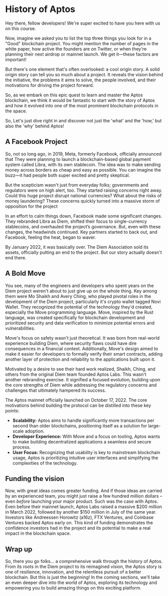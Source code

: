 # History of Aptos

Hey there, fellow developers! We're super excited to have you here with us on this course.

Now, imagine we asked you to list the top three things you look for in a "Good" blockchain project. You might mention the number of pages in the white paper, how active the founders are on Twitter, or when they're planning their next airdrop or mainnet launch. We get it—these factors are important!

But there's one element that's often overlooked: a cool origin story. A solid origin story can tell you so much about a project. It reveals the vision behind the initiative, the problems it aims to solve, the people involved, and their motivations for driving the project forward.

So, as we embark on this epic quest to learn and master the Aptos blockchain, we think it would be fantastic to start with the story of Aptos and how it evolved into one of the most prominent blockchain protocols in the space. 

So, Let's just dive right in and discover not just the 'what' and the 'how,' but also the 'why' behind Aptos!

## A Facebook Project

So, not so long ago, in 2019, Meta, formerly Facebook, officially announced that They were planning to launch a blockchain-based global payment system called Libra, with its own stablecoin. The idea was to make sending money across borders as cheap and easy as possible. You can imagine the buzz—it had people both super excited and pretty skeptical.

But the scepticism wasn't just from everyday folks; governments and regulators were on high alert, too. They started raising concerns right away. Could this huge project disrupt national currencies? What about the risks of money laundering? These concerns quickly turned into a massive storm of opposition for the project

In an effort to calm things down, Facebook made some significant changes. They rebranded Libra as Diem, shifted their focus to single-currency stablecoins, and overhauled the project’s governance. But, even with these changes, the headwinds continued. Key partners started to back out, and Facebook, feeling the heat, began to waver.

By January 2022, it was basically over. The Diem Association sold its assets, officially putting an end to the project. But our story actually doesn't end there.

## A Bold Move

You see, many of the engineers and developers who spent years on the Diem project weren't about to just give up on the whole thing. Key among them were Mo Shaikh and Avery Ching, who played pivotal roles in the development of the Diem project, particularly it's crypto wallet tagged Novi Wallet. They recognized the potential of the technology they'd created, especially the Move programming language. Move, inspired by the Rust language, was created specifically for blockchain development and prioritized security and data verification to minimize potential errors and vulnerabilities.

Move's focus on safety wasn't just theoretical. It was born from real-world experience building Diem, where security flaws could have dire consequences in a financial context. Additionally, Move's design aimed to make it easier for developers to formally verify their smart contracts, adding another layer of protection and reliability to the applications built upon it.

Motivated by a desire to see their hard work realized, Shaikh, Ching, and others from the original Diem team founded Aptos Labs. This wasn't another rebranding exercise. It signified a focused evolution, building upon the core strengths of Diem while addressing the regulatory concerns and challenges that ultimately hampered its success.

The Aptos mainnet officially launched on October 17, 2022.  The core motivations behind building the protocol can be distilled into these key points:

- **Scalability:** Aptos aims to handle significantly more transactions per second than older blockchains, positioning itself as a solution for large-scale adoption.
- **Developer Experience:** With Move and a focus on tooling, Aptos wants to make building decentralized applications a seamless and secure process.
- **User Focus:** Recognizing that usability is key to mainstream blockchain usage, Aptos is prioritizing intuitive user interfaces and simplifying the complexities of the technology.

## Funding the vision

Now, with great ideas comes greater funding. And if those ideas are carried by an experienced team, you might just raise a few hundred million dollars – even *before* launching your major product. Such was the case with Aptos. Even before their mainnet launch, Aptos Labs raised a massive $200 million in March 2022, followed by another $150 million in July of the same year. Investors like Andreessen Horowitz (a16z), FTX Ventures, and Coinbase Ventures backed Aptos early on. This kind of funding demonstrates the confidence investors had in the project and its potential to make a real impact in the blockchain space.

## Wrap up

So, there you go folks... a comprehensive walk through the history of Aptos. From its roots in the Diem project to its reimagined vision, the Aptos story is one of resilience, innovation, and the relentless pursuit of a better blockchain. But this is just the beginning! In the coming sections, we'll take an even deeper dive into the world of Aptos, exploring its technology and empowering you to build amazing things on this exciting platform.
